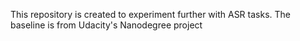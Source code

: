 This repository is created to experiment further with ASR tasks. The baseline is from Udacity's Nanodegree project
